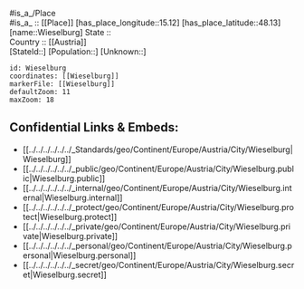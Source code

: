 ﻿---
location: [48.13,15.12] 
mapzoom: [7,12] 
mapmarker: city 
type: City
tags:
- geo/City


SpocWebEntityId: 35600
isDeleted: false
confidential: public

---
#is_a_/Place  
#is_a_ :: [[Place]] 
[has_place_longitude::15.12] 
[has_place_latitude::48.13] 
[name::Wieselburg] 
State ::  
Country :: [[Austria]]  
[StateId::] 
[Population::] 
[Unknown::] 


```leaflet
id: Wieselburg
coordinates: [[Wieselburg]] 
markerFile: [[Wieselburg]] 
defaultZoom: 11 
maxZoom: 18
```


## Confidential Links & Embeds: 
- [[../../../../../../_Standards/geo/Continent/Europe/Austria/City/Wieselburg|Wieselburg]] 
- [[../../../../../../_public/geo/Continent/Europe/Austria/City/Wieselburg.public|Wieselburg.public]] 
- [[../../../../../../_internal/geo/Continent/Europe/Austria/City/Wieselburg.internal|Wieselburg.internal]] 
- [[../../../../../../_protect/geo/Continent/Europe/Austria/City/Wieselburg.protect|Wieselburg.protect]] 
- [[../../../../../../_private/geo/Continent/Europe/Austria/City/Wieselburg.private|Wieselburg.private]] 
- [[../../../../../../_personal/geo/Continent/Europe/Austria/City/Wieselburg.personal|Wieselburg.personal]] 
- [[../../../../../../_secret/geo/Continent/Europe/Austria/City/Wieselburg.secret|Wieselburg.secret]] 
